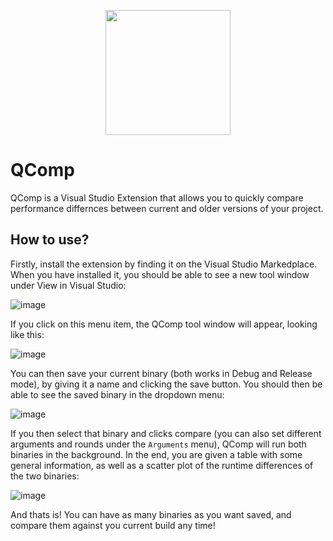 <p align="center">
    <img src="https://github.com/kris701/QComp/assets/22596587/84c22fdc-7da6-438d-8339-576ae7309748" width="200" height="200" />
</p>

# QComp
QComp is a Visual Studio Extension that allows you to quickly compare performance differnces between current and older versions of your project.

## How to use?
Firstly, install the extension by finding it on the Visual Studio Markedplace.
When you have installed it, you should be able to see a new tool window under View in Visual Studio:

![image](https://github.com/kris701/QComp/assets/22596587/69388321-9316-4ae6-9f06-9271cfe906c1)

If you click on this menu item, the QComp tool window will appear, looking like this:

![image](https://github.com/kris701/QComp/assets/22596587/ac3ca4d4-0b2b-4af4-8a5b-e24842f0d01b)

You can then save your current binary (both works in Debug and Release mode), by giving it a name and clicking the save button.
You should then be able to see the saved binary in the dropdown menu:

![image](https://github.com/kris701/QComp/assets/22596587/890ccf70-44a3-4187-9c16-5e4b46caab06)

If you then select that binary and clicks compare (you can also set different arguments and rounds under the `Arguments` menu), QComp will run both binaries in the background.
In the end, you are given a table with some general information, as well as a scatter plot of the runtime differences of the two binaries:

![image](https://github.com/kris701/QComp/assets/22596587/6273c343-059c-41b7-9331-44cea0a2278b)

And thats is! You can have as many binaries as you want saved, and compare them against you current build any time!